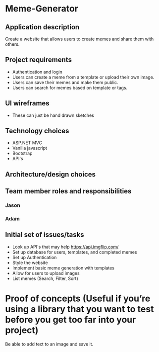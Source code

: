 # Meme-Generator

## Application description
Create a website that allows users to create memes and share them with others.

## Project requirements
- Authentication and login 
- Users can create a meme from a template or upload their own image.
- Users can save their memes and make them public.
- Users can search for memes based on template or tags.

## UI wireframes
 * These can just be hand drawn sketches
 
## Technology choices
- ASP.NET MVC 
- Vanilla javascript
- Bootstrap 
- API's

## Architecture/design choices


## Team member roles and responsibilities
### Jason 

### Adam


## Initial set of issues/tasks
- Look up API's that may help https://api.imgflip.com/
- Set up database for users, templates, and completed memes
- Set up Authentication
- Style the website
- Implement basic meme generation with templates
- Allow for users to upload images
- List memes (Search, Filter, Sort)

# Proof of concepts (Useful if you’re using a library that you want to test before you get too far into your project)
Be able to add text to an image and save it. 
